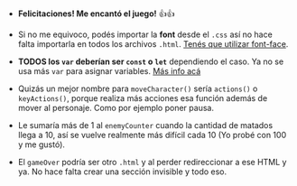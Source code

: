 - **Felicitaciones! Me encantó el juego!** 👍👍

- Si no me equivoco, podés importar la **font** desde el `.css` así no hace falta importarla en todos los archivos `.html`. [Tenés que utilizar font-face](https://developer.mozilla.org/en-US/docs/Web/CSS/@font-face).

- **TODOS los `var` deberían ser `const` o `let`** dependiendo el caso. Ya no se usa más `var` para asignar variables. [Más info acá](https://www.freecodecamp.org/news/var-let-and-const-whats-the-difference/)

- Quizás un mejor nombre para `moveCharacter()` sería `actions()` o `keyActions()`, porque realiza más acciones esa función además de mover al personaje. Como por ejemplo poner pausa.

- Le sumaría más de 1 al `enemyCounter` cuando la cantidad de matados llega a 10, así se vuelve realmente más difícil cada 10 (Yo probé con 100 y me gustó).

- El `gameOver` podría ser otro `.html` y al perder redireccionar a ese HTML y ya. No hace falta crear una sección invisible y todo eso.

